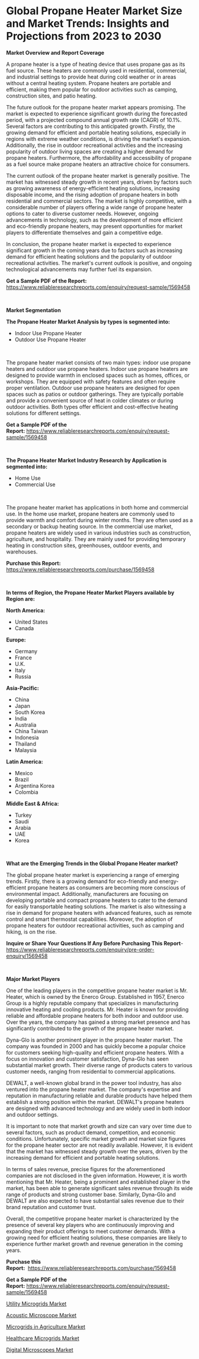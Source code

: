 <p><h1>Global Propane Heater Market Size and Market Trends: Insights and Projections from 2023 to 2030</h1></p><p><strong>Market Overview and Report Coverage</strong></p>
<p><p>A propane heater is a type of heating device that uses propane gas as its fuel source. These heaters are commonly used in residential, commercial, and industrial settings to provide heat during cold weather or in areas without a central heating system. Propane heaters are portable and efficient, making them popular for outdoor activities such as camping, construction sites, and patio heating.</p><p>The future outlook for the propane heater market appears promising. The market is expected to experience significant growth during the forecasted period, with a projected compound annual growth rate (CAGR) of 10.1%. Several factors are contributing to this anticipated growth. Firstly, the growing demand for efficient and portable heating solutions, especially in regions with extreme weather conditions, is driving the market's expansion. Additionally, the rise in outdoor recreational activities and the increasing popularity of outdoor living spaces are creating a higher demand for propane heaters. Furthermore, the affordability and accessibility of propane as a fuel source make propane heaters an attractive choice for consumers.</p><p>The current outlook of the propane heater market is generally positive. The market has witnessed steady growth in recent years, driven by factors such as growing awareness of energy-efficient heating solutions, increasing disposable income, and the rising adoption of propane heaters in both residential and commercial sectors. The market is highly competitive, with a considerable number of players offering a wide range of propane heater options to cater to diverse customer needs. However, ongoing advancements in technology, such as the development of more efficient and eco-friendly propane heaters, may present opportunities for market players to differentiate themselves and gain a competitive edge.</p><p>In conclusion, the propane heater market is expected to experience significant growth in the coming years due to factors such as increasing demand for efficient heating solutions and the popularity of outdoor recreational activities. The market's current outlook is positive, and ongoing technological advancements may further fuel its expansion.</p></p>
<p><strong>Get a Sample PDF of the Report:</strong> <a href="https://www.reliableresearchreports.com/enquiry/request-sample/1569458">https://www.reliableresearchreports.com/enquiry/request-sample/1569458</a></p>
<p>&nbsp;</p>
<p><strong>Market Segmentation</strong></p>
<p><strong>The Propane Heater Market Analysis by types is segmented into:</strong></p>
<p><ul><li>Indoor Use Propane Heater</li><li>Outdoor Use Propane Heater</li></ul></p>
<p>&nbsp;</p>
<p><p>The propane heater market consists of two main types: indoor use propane heaters and outdoor use propane heaters. Indoor use propane heaters are designed to provide warmth in enclosed spaces such as homes, offices, or workshops. They are equipped with safety features and often require proper ventilation. Outdoor use propane heaters are designed for open spaces such as patios or outdoor gatherings. They are typically portable and provide a convenient source of heat in colder climates or during outdoor activities. Both types offer efficient and cost-effective heating solutions for different settings.</p></p>
<p><strong>Get a Sample PDF of the Report:</strong>&nbsp;<a href="https://www.reliableresearchreports.com/enquiry/request-sample/1569458">https://www.reliableresearchreports.com/enquiry/request-sample/1569458</a></p>
<p>&nbsp;</p>
<p><strong>The Propane Heater Market Industry Research by Application is segmented into:</strong></p>
<p><ul><li>Home Use</li><li>Commercial Use</li></ul></p>
<p>&nbsp;</p>
<p><p>The propane heater market has applications in both home and commercial use. In the home use market, propane heaters are commonly used to provide warmth and comfort during winter months. They are often used as a secondary or backup heating source. In the commercial use market, propane heaters are widely used in various industries such as construction, agriculture, and hospitality. They are mainly used for providing temporary heating in construction sites, greenhouses, outdoor events, and warehouses.</p></p>
<p><strong>Purchase this Report:</strong>&nbsp; <a href="https://www.reliableresearchreports.com/purchase/1569458">https://www.reliableresearchreports.com/purchase/1569458</a></p>
<p>&nbsp;</p>
<p><strong>In terms of Region, the Propane Heater Market Players available by Region are:</strong></p>
<p>
    <p> <strong> North America: </strong>
        <ul>
            <li>United States</li>
            <li>Canada</li>
        </ul>
        </p> 
    <p> <strong> Europe: </strong>
        <ul>
            <li>Germany</li>
            <li>France</li>
            <li>U.K.</li>
            <li>Italy</li>
            <li>Russia</li>
        </ul>
        </p> 
    <p> <strong> Asia-Pacific: </strong>
        <ul>
            <li>China</li>
            <li>Japan</li>
            <li>South Korea</li>
            <li>India</li>
            <li>Australia</li>
            <li>China Taiwan</li>
            <li>Indonesia</li>
            <li>Thailand</li>
            <li>Malaysia</li>
        </ul>
        </p> 
    <p> <strong> Latin America: </strong>
        <ul>
            <li>Mexico</li>
            <li>Brazil</li>
            <li>Argentina Korea</li>
            <li>Colombia</li>
        </ul>
        </p> 
    <p> <strong> Middle East & Africa: </strong>
        <ul>
            <li>Turkey</li>
            <li>Saudi</li>
            <li>Arabia</li>
            <li>UAE</li>
            <li>Korea</li>
        </ul>
    </p>
    </p>
<p>&nbsp;</p>
<p><strong>What are the Emerging Trends in the Global Propane Heater market?</strong></p>
<p><p>The global propane heater market is experiencing a range of emerging trends. Firstly, there is a growing demand for eco-friendly and energy-efficient propane heaters as consumers are becoming more conscious of environmental impact. Additionally, manufacturers are focusing on developing portable and compact propane heaters to cater to the demand for easily transportable heating solutions. The market is also witnessing a rise in demand for propane heaters with advanced features, such as remote control and smart thermostat capabilities. Moreover, the adoption of propane heaters for outdoor recreational activities, such as camping and hiking, is on the rise.</p></p>
<p><strong>Inquire or Share Your Questions If Any Before Purchasing This Report</strong>- <a href="https://www.reliableresearchreports.com/enquiry/pre-order-enquiry/1569458">https://www.reliableresearchreports.com/enquiry/pre-order-enquiry/1569458</a></p>
<p>&nbsp;</p>
<p><strong>Major Market Players</strong></p>
<p><p>One of the leading players in the competitive propane heater market is Mr. Heater, which is owned by the Enerco Group. Established in 1957, Enerco Group is a highly reputable company that specializes in manufacturing innovative heating and cooling products. Mr. Heater is known for providing reliable and affordable propane heaters for both indoor and outdoor use. Over the years, the company has gained a strong market presence and has significantly contributed to the growth of the propane heater market.</p><p>Dyna-Glo is another prominent player in the propane heater market. The company was founded in 2000 and has quickly become a popular choice for customers seeking high-quality and efficient propane heaters. With a focus on innovation and customer satisfaction, Dyna-Glo has seen substantial market growth. Their diverse range of products caters to various customer needs, ranging from residential to commercial applications.</p><p>DEWALT, a well-known global brand in the power tool industry, has also ventured into the propane heater market. The company's expertise and reputation in manufacturing reliable and durable products have helped them establish a strong position within the market. DEWALT's propane heaters are designed with advanced technology and are widely used in both indoor and outdoor settings.</p><p>It is important to note that market growth and size can vary over time due to several factors, such as product demand, competition, and economic conditions. Unfortunately, specific market growth and market size figures for the propane heater sector are not readily available. However, it is evident that the market has witnessed steady growth over the years, driven by the increasing demand for efficient and portable heating solutions.</p><p>In terms of sales revenue, precise figures for the aforementioned companies are not disclosed in the given information. However, it is worth mentioning that Mr. Heater, being a prominent and established player in the market, has been able to generate significant sales revenue through its wide range of products and strong customer base. Similarly, Dyna-Glo and DEWALT are also expected to have substantial sales revenue due to their brand reputation and customer trust.</p><p>Overall, the competitive propane heater market is characterized by the presence of several key players who are continuously improving and expanding their product offerings to meet customer demands. With a growing need for efficient heating solutions, these companies are likely to experience further market growth and revenue generation in the coming years.</p></p>
<p><strong>Purchase this Report:</strong>&nbsp;&nbsp;<a href="https://www.reliableresearchreports.com/purchase/1569458">https://www.reliableresearchreports.com/purchase/1569458</a></p>
<p></p>
<p><strong>Get a Sample PDF of the Report:</strong>&nbsp;<a href="https://www.reliableresearchreports.com/enquiry/request-sample/1569458">https://www.reliableresearchreports.com/enquiry/request-sample/1569458</a></p>
<p><p><a href="https://www.linkedin.com/pulse/decoding-utility-microgrids-market-deep-dive-latest/">Utility Microgrids Market</a></p><p><a href="https://medium.com/@lorimyers95/analyzing-acoustic-microscope-market-global-industry-perspective-and-forecast-2023-to-2030-7f378726fcfe">Acoustic Microscope Market</a></p><p><a href="https://www.linkedin.com/pulse/microgrids-agriculture-market-size-share-amp-trends-analysis/">Microgrids in Agriculture Market</a></p><p><a href="https://www.linkedin.com/pulse/healthcare-microgrids-market-size-growth-forecast-from-2023/">Healthcare Microgrids Market</a></p><p><a href="https://medium.com/@kimberlymontgomery2004/analyzing-digital-microscopes-market-global-industry-perspective-and-forecast-2023-to-2030-c2addb168374">Digital Microscopes Market</a></p></p>